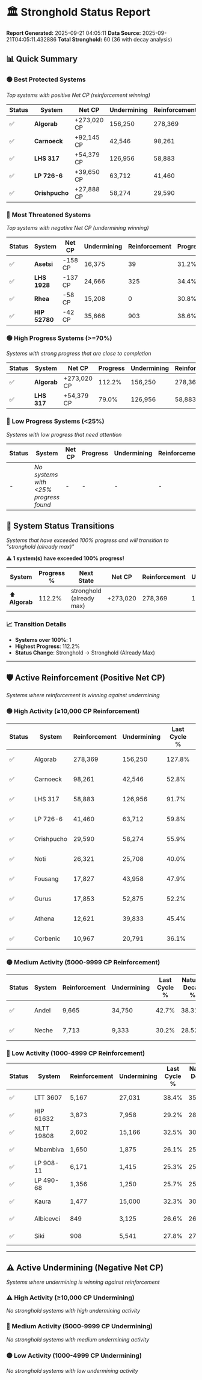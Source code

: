 # 🏛️ Stronghold Status Report

**Report Generated:** 2025-09-21 04:05:11
**Data Source:** 2025-09-21T04:05:11.432886
**Total Stronghold:** 60 (36 with decay analysis)

## 📊 Quick Summary

### 🟢 **Best Protected Systems**
*Top systems with positive Net CP (reinforcement winning)*

| Status | System | Net CP | Undermining | Reinforcement | Progress |
|--------|--------|--------|-------------|---------------|----------|
| ✅ | **Algorab** | +273,020 CP | 156,250 | 278,369 | 112.2% |
| ✅ | **Carnoeck** | +92,145 CP | 42,546 | 98,261 | 48.5% |
| ✅ | **LHS 317** | +54,379 CP | 126,956 | 58,883 | 79.0% |
| ✅ | **LP 726-6** | +39,650 CP | 63,712 | 41,460 | 53.4% |
| ✅ | **Orishpucho** | +27,888 CP | 58,274 | 29,590 | 50.1% |

### 🔴 **Most Threatened Systems**
*Top systems with negative Net CP (undermining winning)*

| Status | System | Net CP | Undermining | Reinforcement | Progress |
|--------|--------|--------|-------------|---------------|----------|
| ✅ | **Asetsi** | -158 CP | 16,375 | 39 | 31.2% |
| ✅ | **LHS 1928** | -137 CP | 24,666 | 325 | 34.4% |
| ✅ | **Rhea** | -58 CP | 15,208 | 0 | 30.8% |
| ✅ | **HIP 52780** | -42 CP | 35,666 | 903 | 38.6% |

### 🟢 **High Progress Systems (>=70%)**
*Systems with strong progress that are close to completion*

| Status | System | Net CP | Progress | Undermining | Reinforcement |
|--------|--------|--------|----------|-------------|---------------|
| ✅ | **Algorab** | +273,020 CP | 112.2% | 156,250 | 278,369 |
| ✅ | **LHS 317** | +54,379 CP | 79.0% | 126,956 | 58,883 |

### 🔴 **Low Progress Systems (<25%)**
*Systems with low progress that need attention*

| Status | System | Net CP | Progress | Undermining | Reinforcement |
|--------|--------|--------|----------|-------------|---------------|
| - | *No systems with <25% progress found* | - | - | - | - |
## 🔄 System Status Transitions  
*Systems that have exceeded 100% progress and will transition to "stronghold (already max)"*

**⚠️ 1 system(s) have exceeded 100% progress!**

| System | Progress % | Next State | Net CP | Reinforcement | Undermining | 
|--------|------------|-------------|--------|---------------|-------------|
| ⬆️ **Algorab** | 112.2% | stronghold (already max) | +273,020 | 278,369 | 156,250 |

### 📈 Transition Details
- **Systems over 100%**: 1
- **Highest Progress**: 112.2%
- **Status Change**: Stronghold → Stronghold (Already Max)

---

## 🛡️ Active Reinforcement (Positive Net CP)
*Systems where reinforcement is winning against undermining*

### 🟢 High Activity (≥10,000 CP Reinforcement)

| Status | System | Reinforcement | Undermining | Last Cycle % | Natural Decay % | Current Progress % | Current CP | Net CP | Activity |
|--------|--------|---------------|-------------|--------------|-----------------|-------------------|------------|--------|----------|
| ✅ | Algorab | 278,369 | 156,250 | 127.8% | 84.90% | 112.2% | 1,122,000 | +273,020 | 🟢 High Reinforcement |
| ✅ | Carnoeck | 98,261 | 42,546 | 52.8% | 39.29% | 48.5% | 485,000 | +92,145 | 🟢 High Reinforcement |
| ✅ | LHS 317 | 58,883 | 126,956 | 91.7% | 73.56% | 79.0% | 790,000 | +54,379 | 🟢 High Reinforcement |
| ✅ | LP 726-6 | 41,460 | 63,712 | 59.8% | 49.43% | 53.4% | 534,000 | +39,650 | 🟢 High Reinforcement |
| ✅ | Orishpucho | 29,590 | 58,274 | 55.9% | 47.31% | 50.1% | 501,000 | +27,888 | 🟢 High Reinforcement |
| ✅ | Noti | 26,321 | 25,708 | 40.0% | 34.82% | 37.4% | 374,000 | +25,829 | 🟢 High Reinforcement |
| ✅ | Fousang | 17,827 | 43,958 | 47.9% | 41.83% | 43.5% | 435,000 | +16,688 | 🟢 High Reinforcement |
| ✅ | Gurus | 17,853 | 52,875 | 52.2% | 45.26% | 46.9% | 469,000 | +16,402 | 🟢 High Reinforcement |
| ✅ | Athena | 12,621 | 39,833 | 45.4% | 40.24% | 41.4% | 414,000 | +11,611 | 🟢 High Reinforcement |
| ✅ | Corbenic | 10,967 | 20,791 | 36.1% | 32.93% | 34.0% | 340,000 | +10,665 | 🟢 High Reinforcement |

### 🟡 Medium Activity (5000-9999 CP Reinforcement)

| Status | System | Reinforcement | Undermining | Last Cycle % | Natural Decay % | Current Progress % | Current CP | Net CP | Activity |
|--------|--------|---------------|-------------|--------------|-----------------|-------------------|------------|--------|----------|
| ✅ | Andel | 9,665 | 34,750 | 42.7% | 38.31% | 39.2% | 392,000 | +8,898 | 🟡 Medium Reinforcement |
| ✅ | Neche | 7,713 | 9,333 | 30.2% | 28.52% | 29.3% | 293,000 | +7,794 | 🟡 Medium Reinforcement |

### 🔴 Low Activity (1000-4999 CP Reinforcement)

| Status | System | Reinforcement | Undermining | Last Cycle % | Natural Decay % | Current Progress % | Current CP | Net CP | Activity |
|--------|--------|---------------|-------------|--------------|-----------------|-------------------|------------|--------|----------|
| ✅ | LTT 3607 | 5,167 | 27,031 | 38.4% | 35.25% | 35.7% | 357,000 | +4,451 | 🔵 Low Reinforcement |
| ✅ | HIP 61632 | 3,873 | 7,958 | 29.2% | 28.00% | 28.4% | 284,000 | +4,018 | 🔵 Low Reinforcement |
| ✅ | NLTT 19808 | 2,602 | 15,166 | 32.5% | 30.75% | 31.0% | 310,000 | +2,456 | 🔵 Low Reinforcement |
| ✅ | Mbambiva | 1,650 | 1,875 | 26.1% | 25.69% | 25.9% | 259,000 | +2,089 | 🔵 Low Reinforcement |
| ✅ | LP 908-11 | 6,171 | 1,415 | 25.3% | 25.00% | 25.2% | 252,000 | +2,000 | 🔵 Low Reinforcement |
| ✅ | LP 490-68 | 1,356 | 1,250 | 25.7% | 25.42% | 25.6% | 256,000 | +1,751 | 🔵 Low Reinforcement |
| ✅ | Kaura | 1,477 | 15,000 | 32.3% | 30.67% | 30.8% | 308,000 | +1,289 | 🔵 Low Reinforcement |
| ✅ | Albicevci | 849 | 3,125 | 26.6% | 26.17% | 26.3% | 263,000 | +1,252 | 🔵 Low Reinforcement |
| ✅ | Siki | 908 | 5,541 | 27.8% | 27.08% | 27.2% | 272,000 | +1,173 | 🔵 Low Reinforcement |


---

## ⚠️ Active Undermining (Negative Net CP)
*Systems where undermining is winning against reinforcement*

### ⚠️ High Activity (≥10,000 CP Undermining)

*No stronghold systems with high undermining activity*

### 🔶 Medium Activity (5000-9999 CP Undermining)

*No stronghold systems with medium undermining activity*

### 🟡 Low Activity (1000-4999 CP Undermining)

*No stronghold systems with low undermining activity*
